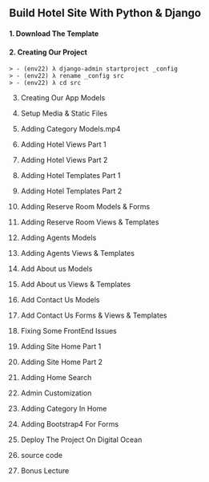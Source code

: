 ## Build Hotel Site With Python & Django

#### 1. Download The Template

#### 2. Creating Our Project

    > - (env22) λ django-admin startproject _config
    > - (env22) λ rename _config src
    > - (env22) λ cd src

3. Creating Our App Models

4. Setup Media & Static Files

5. Adding Category Models.mp4

6. Adding Hotel Views Part 1

7. Adding Hotel Views Part 2

8. Adding Hotel Templates Part 1

9. Adding Hotel Templates Part 2

10. Adding Reserve Room Models & Forms

11. Adding Reserve Room Views & Templates

12. Adding Agents Models

13. Adding Agents Views & Templates

14. Add About us Models

15. Add About us Views & Templates

16. Add Contact Us Models

17. Add Contact Us Forms & Views & Templates

18. Fixing Some FrontEnd Issues

19. Adding Site Home Part 1

20. Adding Site Home Part 2

21. Adding Home Search

22. Admin Customization

23. Adding Category In Home

24. Adding Bootstrap4 For Forms

25. Deploy The Project On Digital Ocean

26. source code

27. Bonus Lecture

